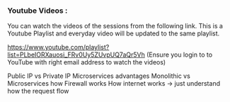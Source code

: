 ### Youtube Videos :
You can watch the videos of the sessions from the following link. This is a Youtube Playlist and everyday video will be updated to the same playlist.

https://www.youtube.com/playlist?list=PLbeIORXauosi_FRv0Uy5ZUvpUQ7aQr5Vh
(Ensure you login to to YouTube with right email address to watch the videos)

Public IP vs Private IP
Microservices advantages
Monolithic vs Microservices
how Firewall works
How internet works -> just understand how the request flow